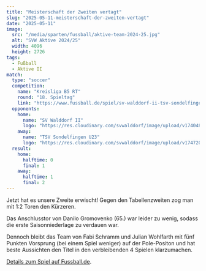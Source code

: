 ```yaml
---
title: "Meisterschaft der Zweiten vertagt"
slug: "2025-05-11-meisterschaft-der-zweiten-vertagt"
date: "2025-05-11"
image:
  src: "/media/sparten/fussball/aktive-team-2024-25.jpg"
  alt: "SVW Aktive 2024/25"
  width: 4096
  height: 2726
tags:
  - Fußball
  - Aktive II
match:
  type: "soccer"
  competition:
    name: "Kreisliga B5 RT"
    round: "18. Spieltag"
    link: "https://www.fussball.de/spiel/sv-walddorf-ii-tsv-sondelfingen-ii/-/spiel/02Q236U4I4000000VS5489B3VVLDQQH4#!/"
  opponents:
    home:
      name: "SV Walddorf II"
      logo: "https://res.cloudinary.com/svwalddorf/image/upload/v1740483452/sv-walddorf-2023_lzzoea.png"
    away:
      name: "TSV Sondelfingen U23"
      logo: "https://res.cloudinary.com/svwalddorf/image/upload/v1747209262/TSV_Sondelfingen_gpwabj.png"
  result:
    home:
      halftime: 0
      final: 1
    away:
      halftime: 1
      final: 2
---
```

Jetzt hat es unsere Zweite erwischt! Gegen den Tabellenzweiten zog man mit 1:2 Toren den Kürzeren.

Das Anschlusstor von Danilo Gromovenko (65.) war leider zu wenig, sodass die erste Saisonniederlage zu verdauen war.

Dennoch bleibt das Team von Fabi Schramm und Julian Wohlfarth mit fünf Punkten Vorsprung (bei einem Spiel weniger) auf der Pole-Positon und hat beste Aussichten den Titel in den verbleibenden 4 Spielen klarzumachen.

[Details zum Spiel auf Fussball.de](https://www.fussball.de/spiel/sv-walddorf-ii-tsv-sondelfingen-ii/-/spiel/02Q236U4I4000000VS5489B3VVLDQQH4#!/).

